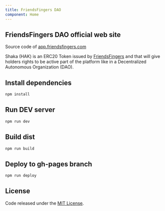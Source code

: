 ```yaml
---
title: FriendsFingers DAO
component: Home
---
```


## FriendsFingers DAO official web site

Source code of [app.friendsfingers.com](https://app.friendsfingers.com)

Shaka (HAK) is an ERC20 Token issued by [FriendsFingers](https://www.friendsfingers.com) and that will give holders rights to be active part of the platform like in a Decentralized Autonomous Organization (DAO).

## Install dependencies

```bash
npm install
```

## Run DEV server

```bash
npm run dev
```

## Build dist

```bash
npm run build
```

## Deploy to gh-pages branch

```bash
npm run deploy
```

## License

Code released under the [MIT License](https://github.com/FriendsFingers/app.friendsfingers.com/blob/master/LICENSE).
